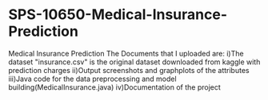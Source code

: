 # SPS-10650-Medical-Insurance-Prediction
Medical Insurance Prediction
The Documents that I uploaded are:
i)The dataset "insurance.csv" is the original dataset downloaded from kaggle with prediction charges
ii)Output screenshots and graphplots of the attributes
iii)Java code for the data preprocessing and model building(MedicalInsurance.java)
iv)Documentation of the project
